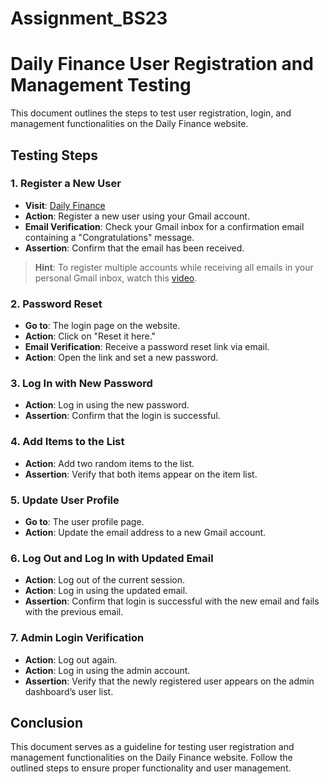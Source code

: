 # Assignment_BS23
# Daily Finance User Registration and Management Testing

This document outlines the steps to test user registration, login, and management functionalities on the Daily Finance website.

## Testing Steps

### 1. Register a New User

- **Visit**: [Daily Finance](https://dailyfinance.roadtocareer.net/)
- **Action**: Register a new user using your Gmail account.
- **Email Verification**: Check your Gmail inbox for a confirmation email containing a "Congratulations" message.
- **Assertion**: Confirm that the email has been received.

> **Hint**: To register multiple accounts while receiving all emails in your personal Gmail inbox, watch this [video](https://www.youtube.com/watch?v=03zeWrun8G4).

### 2. Password Reset

- **Go to**: The login page on the website.
- **Action**: Click on "Reset it here."
- **Email Verification**: Receive a password reset link via email.
- **Action**: Open the link and set a new password.

### 3. Log In with New Password

- **Action**: Log in using the new password.
- **Assertion**: Confirm that the login is successful.

### 4. Add Items to the List

- **Action**: Add two random items to the list.
- **Assertion**: Verify that both items appear on the item list.

### 5. Update User Profile

- **Go to**: The user profile page.
- **Action**: Update the email address to a new Gmail account.

### 6. Log Out and Log In with Updated Email

- **Action**: Log out of the current session.
- **Action**: Log in using the updated email.
- **Assertion**: Confirm that login is successful with the new email and fails with the previous email.

### 7. Admin Login Verification

- **Action**: Log out again.
- **Action**: Log in using the admin account.
- **Assertion**: Verify that the newly registered user appears on the admin dashboard’s user list.

## Conclusion

This document serves as a guideline for testing user registration and management functionalities on the Daily Finance website. Follow the outlined steps to ensure proper functionality and user management.
